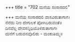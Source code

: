 +++
title = "702 ಮನೆಯ ಸಂಸಾರದಲಿ"

+++
ಮನೆಯ ಸಂಸಾರದಲಿ ವಾಸವಿರುತಾಗಾಗ।  
ನೆನೆದು ನೀಂ ದೇಗುಲಕೆ ಪೋಗಿಬರುವಂತೆ॥  
ದಿನವೆಲ್ಲ ದೇವಸನ್ನಿಧಿಯೊಳಿರುತಾಗಾಗ।  
ಮನೆಗೆ ಬರುವನವೊಲಿರು - ಮಂಕುತಿಮ್ಮ॥  
